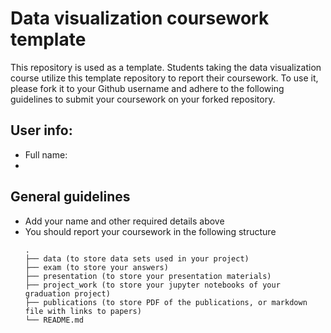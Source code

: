 # Data visualization coursework template
This repository is used as a template.
Students taking the data visualization course utilize this template repository to report their coursework.
To use it, please fork it to your Github username and adhere to the following guidelines to submit your coursework on your forked repository.

## User info:
- Full name:
- 


## General guidelines
- Add your name and other required details above
- You should report your coursework in the following structure
	```
	.
	├── data (to store data sets used in your project)
	├── exam (to store your answers)
	├── presentation (to store your presentation materials)
	├── project_work (to store your jupyter notebooks of your graduation project)
	├── publications (to store PDF of the publications, or markdown file with links to papers)
	└── README.md
	```
## 